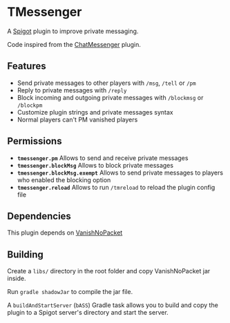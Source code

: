 # TMessenger
A [Spigot](https://www.spigotmc.org/) plugin to improve private messaging.

Code inspired from the [ChatMessenger](https://github.com/Zeryther/ChatMessenger/) plugin.

## Features
- Send private messages to other players with `/msg`, `/tell` or `/pm`
- Reply to private messages with `/reply`
- Block incoming and outgoing private messages with `/blockmsg` or `/blockpm`
- Customize plugin strings and private messages syntax
- Normal players can't PM vanished players

## Permissions
- **`tmessenger.pm`** Allows to send and receive private messages
- **`tmessenger.blockMsg`** Allows to block private messages
- **`tmessenger.blockMsg.exempt`** Allows to send private messages to players who enabled the blocking option
- **`tmessenger.reload`** Allows to run `/tmreload` to reload the plugin config file

## Dependencies
This plugin depends on [VanishNoPacket](http://dev.bukkit.org/bukkit-plugins/vanish/)

## Building
Create a `libs/` directory in the root folder and copy VanishNoPacket jar inside.

Run `gradle shadowJar` to compile the jar file.

A `buildAndStartServer` (`bASS`) Gradle task allows you to build and copy the plugin to a Spigot server's directory and start the server.